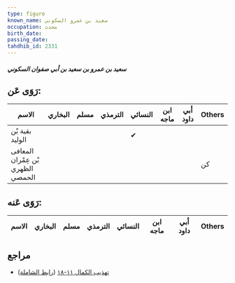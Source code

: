 ```yaml
---
type: figure
known_name: سعيد بن عمرو السكوني
occupation: محدث
birth_date:
passing_date:
tahdhib_id: 2331
---
```

##### سعيد بن عمرو بن سعيد بن أبي صفوان السكوني

## رَوَى عَن:
| الاسم                             | البخاري | مسلم | الترمذي | النسائي | ابن ماجه | أبي داود | Others |
| --------------------------------- | ------- | ---- | ------- | ------- | -------- | -------- | ------ |
| بقية بْن الوليد                   |         |      |         | ✔       |          |          |        |
| المعافى بْن عِمْران الظهري الحمصي |         |      |         |         |          |          | كن     |
## رَوَى عَنه:
| الاسم | البخاري | مسلم | الترمذي | النسائي | ابن ماجه | أبي داود | Others |
| ----- | ------- | ---- | ------- | ------- | -------- | -------- | ------ |
## مراجع
- [تهذيب الكمال ١١-١٨](obsidian://open?vault=Tahdhib-al-Kamal&file=Figures/٢٣٣١-سعيد%20بن%20عمرو%20بن%20سعيد%20بن%20أبي%20صفوان%20السكوني) ([رابط الشاملة](https://shamela.ws/book/3722/5338))